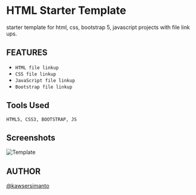 
# HTML Starter Template

starter template for html, css, bootstrap 5, javascript projects with file link ups.




## FEATURES

- ```HTML file linkup```
- ```CSS file linkup```
- ```JavaScript file linkup```
- ```Bootstrap file linkup```


## Tools Used

```HTML5, CSS3, BOOTSTRAP, JS```


## Screenshots

![Template](img/starter-template.png)


## AUTHOR

[@kawsersimanto](https://www.github.com/kawsersimanto)

